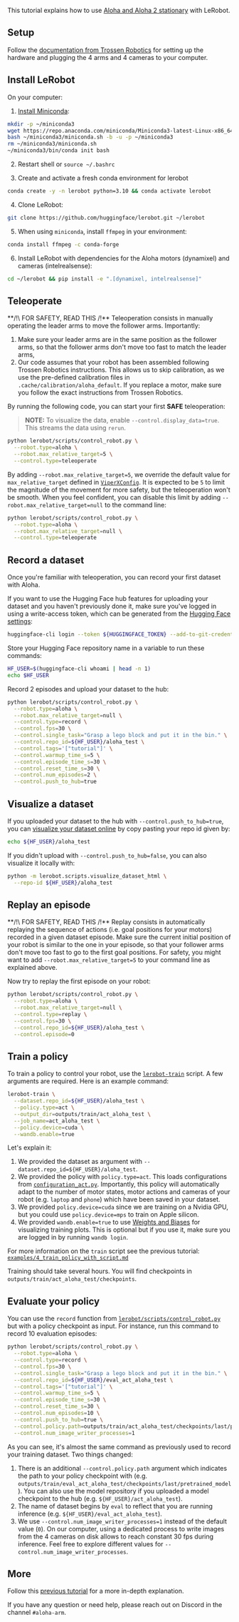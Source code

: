 This tutorial explains how to use [Aloha and Aloha 2 stationary](https://www.trossenrobotics.com/aloha-stationary) with LeRobot.

## Setup

Follow the [documentation from Trossen Robotics](https://docs.trossenrobotics.com/aloha_docs/2.0/getting_started/stationary/hardware_setup.html) for setting up the hardware and plugging the 4 arms and 4 cameras to your computer.

## Install LeRobot

On your computer:

1. [Install Miniconda](https://docs.anaconda.com/miniconda/#quick-command-line-install):

```bash
mkdir -p ~/miniconda3
wget https://repo.anaconda.com/miniconda/Miniconda3-latest-Linux-x86_64.sh -O ~/miniconda3/miniconda.sh
bash ~/miniconda3/miniconda.sh -b -u -p ~/miniconda3
rm ~/miniconda3/miniconda.sh
~/miniconda3/bin/conda init bash
```

2. Restart shell or `source ~/.bashrc`

3. Create and activate a fresh conda environment for lerobot

```bash
conda create -y -n lerobot python=3.10 && conda activate lerobot
```

4. Clone LeRobot:

```bash
git clone https://github.com/huggingface/lerobot.git ~/lerobot
```

5. When using `miniconda`, install `ffmpeg` in your environment:

```bash
conda install ffmpeg -c conda-forge
```

6. Install LeRobot with dependencies for the Aloha motors (dynamixel) and cameras (intelrealsense):

```bash
cd ~/lerobot && pip install -e ".[dynamixel, intelrealsense]"
```

## Teleoperate

\*\*/!\ FOR SAFETY, READ THIS /!\*\*
Teleoperation consists in manually operating the leader arms to move the follower arms. Importantly:

1. Make sure your leader arms are in the same position as the follower arms, so that the follower arms don't move too fast to match the leader arms,
2. Our code assumes that your robot has been assembled following Trossen Robotics instructions. This allows us to skip calibration, as we use the pre-defined calibration files in `.cache/calibration/aloha_default`. If you replace a motor, make sure you follow the exact instructions from Trossen Robotics.

By running the following code, you can start your first **SAFE** teleoperation:

> **NOTE:** To visualize the data, enable `--control.display_data=true`. This streams the data using `rerun`.

```bash
python lerobot/scripts/control_robot.py \
  --robot.type=aloha \
  --robot.max_relative_target=5 \
  --control.type=teleoperate
```

By adding `--robot.max_relative_target=5`, we override the default value for `max_relative_target` defined in [`ViperXConfig`](./config_viperx.py). It is expected to be `5` to limit the magnitude of the movement for more safety, but the teleoperation won't be smooth. When you feel confident, you can disable this limit by adding `--robot.max_relative_target=null` to the command line:

```bash
python lerobot/scripts/control_robot.py \
  --robot.type=aloha \
  --robot.max_relative_target=null \
  --control.type=teleoperate
```

## Record a dataset

Once you're familiar with teleoperation, you can record your first dataset with Aloha.

If you want to use the Hugging Face hub features for uploading your dataset and you haven't previously done it, make sure you've logged in using a write-access token, which can be generated from the [Hugging Face settings](https://huggingface.co/settings/tokens):

```bash
huggingface-cli login --token ${HUGGINGFACE_TOKEN} --add-to-git-credential
```

Store your Hugging Face repository name in a variable to run these commands:

```bash
HF_USER=$(huggingface-cli whoami | head -n 1)
echo $HF_USER
```

Record 2 episodes and upload your dataset to the hub:

```bash
python lerobot/scripts/control_robot.py \
  --robot.type=aloha \
  --robot.max_relative_target=null \
  --control.type=record \
  --control.fps=30 \
  --control.single_task="Grasp a lego block and put it in the bin." \
  --control.repo_id=${HF_USER}/aloha_test \
  --control.tags='["tutorial"]' \
  --control.warmup_time_s=5 \
  --control.episode_time_s=30 \
  --control.reset_time_s=30 \
  --control.num_episodes=2 \
  --control.push_to_hub=true
```

## Visualize a dataset

If you uploaded your dataset to the hub with `--control.push_to_hub=true`, you can [visualize your dataset online](https://huggingface.co/spaces/lerobot/visualize_dataset) by copy pasting your repo id given by:

```bash
echo ${HF_USER}/aloha_test
```

If you didn't upload with `--control.push_to_hub=false`, you can also visualize it locally with:

```bash
python -m lerobot.scripts.visualize_dataset_html \
  --repo-id ${HF_USER}/aloha_test
```

## Replay an episode

\*\*/!\ FOR SAFETY, READ THIS /!\*\*
Replay consists in automatically replaying the sequence of actions (i.e. goal positions for your motors) recorded in a given dataset episode. Make sure the current initial position of your robot is similar to the one in your episode, so that your follower arms don't move too fast to go to the first goal positions. For safety, you might want to add `--robot.max_relative_target=5` to your command line as explained above.

Now try to replay the first episode on your robot:

```bash
python lerobot/scripts/control_robot.py \
  --robot.type=aloha \
  --robot.max_relative_target=null \
  --control.type=replay \
  --control.fps=30 \
  --control.repo_id=${HF_USER}/aloha_test \
  --control.episode=0
```

## Train a policy

To train a policy to control your robot, use the [`lerobot-train`](../src/lerobot/scripts/train.py) script. A few arguments are required. Here is an example command:

```bash
lerobot-train \
  --dataset.repo_id=${HF_USER}/aloha_test \
  --policy.type=act \
  --output_dir=outputs/train/act_aloha_test \
  --job_name=act_aloha_test \
  --policy.device=cuda \
  --wandb.enable=true
```

Let's explain it:

1. We provided the dataset as argument with `--dataset.repo_id=${HF_USER}/aloha_test`.
2. We provided the policy with `policy.type=act`. This loads configurations from [`configuration_act.py`](../src/lerobot/policies/act/configuration_act.py). Importantly, this policy will automatically adapt to the number of motor states, motor actions and cameras of your robot (e.g. `laptop` and `phone`) which have been saved in your dataset.
3. We provided `policy.device=cuda` since we are training on a Nvidia GPU, but you could use `policy.device=mps` to train on Apple silicon.
4. We provided `wandb.enable=true` to use [Weights and Biases](https://docs.wandb.ai/quickstart) for visualizing training plots. This is optional but if you use it, make sure you are logged in by running `wandb login`.

For more information on the `train` script see the previous tutorial: [`examples/4_train_policy_with_script.md`](../examples/4_train_policy_with_script.md)

Training should take several hours. You will find checkpoints in `outputs/train/act_aloha_test/checkpoints`.

## Evaluate your policy

You can use the `record` function from [`lerobot/scripts/control_robot.py`](../src/lerobot/scripts/control_robot.py) but with a policy checkpoint as input. For instance, run this command to record 10 evaluation episodes:

```bash
python lerobot/scripts/control_robot.py \
  --robot.type=aloha \
  --control.type=record \
  --control.fps=30 \
  --control.single_task="Grasp a lego block and put it in the bin." \
  --control.repo_id=${HF_USER}/eval_act_aloha_test \
  --control.tags='["tutorial"]' \
  --control.warmup_time_s=5 \
  --control.episode_time_s=30 \
  --control.reset_time_s=30 \
  --control.num_episodes=10 \
  --control.push_to_hub=true \
  --control.policy.path=outputs/train/act_aloha_test/checkpoints/last/pretrained_model \
  --control.num_image_writer_processes=1
```

As you can see, it's almost the same command as previously used to record your training dataset. Two things changed:

1. There is an additional `--control.policy.path` argument which indicates the path to your policy checkpoint with (e.g. `outputs/train/eval_act_aloha_test/checkpoints/last/pretrained_model`). You can also use the model repository if you uploaded a model checkpoint to the hub (e.g. `${HF_USER}/act_aloha_test`).
2. The name of dataset begins by `eval` to reflect that you are running inference (e.g. `${HF_USER}/eval_act_aloha_test`).
3. We use `--control.num_image_writer_processes=1` instead of the default value (`0`). On our computer, using a dedicated process to write images from the 4 cameras on disk allows to reach constant 30 fps during inference. Feel free to explore different values for `--control.num_image_writer_processes`.

## More

Follow this [previous tutorial](https://github.com/huggingface/lerobot/blob/main/examples/7_get_started_with_real_robot.md#4-train-a-policy-on-your-data) for a more in-depth explanation.

If you have any question or need help, please reach out on Discord in the channel `#aloha-arm`.
